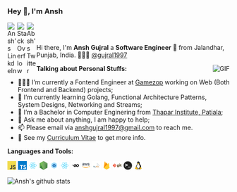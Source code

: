 ### Hey 👋, I'm Ansh

<a href="https://www.linkedin.com/in/gujral1997/">
  <img align="left" alt="Ansh's LinkdeIn" width="22px" src="https://cdn.jsdelivr.net/npm/simple-icons@v3/icons/linkedin.svg" />
</a>
<a href="https://stackoverflow.com/users/9783550/ansh-gujral">
  <img align="left" alt="Stack Overflow" width="22px" src="https://cdn.sstatic.net/Sites/stackoverflow/company/Img/logos/so/so-icon.svg?v=f13ebeedfa9e" />
</a>
<a href="https://twitter.com/gujral1997">
  <img align="left" alt="Absh's Twitter" width="22px" src="https://image.flaticon.com/icons/svg/889/889147.svg" />
</a>

<br />
<br />

Hi there, I'm **Ansh Gujral** a **Software Engineer** 🚀  from Jalandhar, Punjab, India. 🙍🏽‍♂️ [@gujral1997](https://github.com/gujral1997)

  <img align="right" alt="GIF" src="https://i.pinimg.com/originals/e4/26/70/e426702edf874b181aced1e2fa5c6cde.gif" />

**Talking about Personal Stuffs:**

- 👨🏽‍💻 I’m currently a Fontend Engineer at [Gamezop](http://gamezop.com/) working on Web (Both Frontend and Backend) projects;
- 🌱 I’m currently learning Golang, Functional Architecture Patterns, System Designs, Networking and Streams; 
- 💼 I’m a Bachelor in Computer Enginering from [Thapar Institute, Patiala](http://www.thapar.edu/);
- 💬 Ask me about anything, I am happy to help;
- 📫 Please email via anshgujral1997@gmail.com to reach me.
- 📝 See my [Curriculum Vitae](https://drive.google.com/file/d/1xZEeekt829Awx0GCyd5ruTDjcD206MPU/view?usp=sharing) to get more info.


**Languages and Tools:**  

<code><img height="20" src="https://raw.githubusercontent.com/github/explore/80688e429a7d4ef2fca1e82350fe8e3517d3494d/topics/javascript/javascript.png"></code>
<code><img height="20" src="https://raw.githubusercontent.com/github/explore/80688e429a7d4ef2fca1e82350fe8e3517d3494d/topics/typescript/typescript.png"></code>
<code><img height="20" src="https://raw.githubusercontent.com/github/explore/80688e429a7d4ef2fca1e82350fe8e3517d3494d/topics/react/react.png"></code>
<code><img height="20" src="https://raw.githubusercontent.com/github/explore/80688e429a7d4ef2fca1e82350fe8e3517d3494d/topics/nodejs/nodejs.png"></code>
<code><img height="20" src="https://raw.githubusercontent.com/github/explore/80688e429a7d4ef2fca1e82350fe8e3517d3494d/topics/webpack/webpack.png"></code>
<code><img height="20" src="https://raw.githubusercontent.com/github/explore/80688e429a7d4ef2fca1e82350fe8e3517d3494d/topics/react-native/react-native.png"></code>
<code><img height="20" src="https://raw.githubusercontent.com/github/explore/80688e429a7d4ef2fca1e82350fe8e3517d3494d/topics/go/go.png"></code>
<code><img height="20" src="https://raw.githubusercontent.com/github/explore/80688e429a7d4ef2fca1e82350fe8e3517d3494d/topics/aws/aws.png"></code>
<code><img height="20" src="https://raw.githubusercontent.com/github/explore/80688e429a7d4ef2fca1e82350fe8e3517d3494d/topics/mysql/mysql.png"></code>
<code><img height="20" src="https://raw.githubusercontent.com/github/explore/80688e429a7d4ef2fca1e82350fe8e3517d3494d/topics/firebase/firebase.png"></code>
<code><img height="20" src="https://raw.githubusercontent.com/github/explore/80688e429a7d4ef2fca1e82350fe8e3517d3494d/topics/git/git.png"></code>
<code><img height="20" src="https://raw.githubusercontent.com/github/explore/80688e429a7d4ef2fca1e82350fe8e3517d3494d/topics/terminal/terminal.png"></code>
<code><img height="20" src="https://raw.githubusercontent.com/github/explore/80688e429a7d4ef2fca1e82350fe8e3517d3494d/topics/linux/linux.png"></code>

![Ansh's github stats](https://github-readme-stats.vercel.app/api?username=gujral1997&show_icons=true&hide_border=true)
